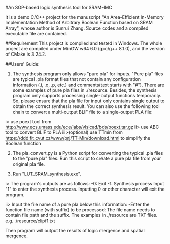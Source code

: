 #An SOP-based logic synthesis tool for SRAM-IMC

It is a demo C/C++ project for the manuscript "An Area-Efficient In-Memory Implementation Method of Arbitrary Boolean Function based on SRAM Array", whose author is Sunrui Zhang. 
Source codes and a compiled executable file are contained.

##Requirement
This project is compiled and tested in Windows.
The whole project are compiled under MinGW w64 6.0 (gcc/g++ 8.1.0), and the version of CMake is 3.24.2. 

##Users' Guide: 

1. The synthesis program only allows "pure pla" for inputs. "Pure pla" files are typical .pla format files that not contain any configuration information (.i, .o, .p, etc.) and comments(text starts with "#"). There are some examples of pure pla files in ./resource. Besides, the synthesis program only supports processing single-output functions temporarily. So, please ensure that the pla file for input only contains single output to obtain the correct synthesis result. You can also use the following tool chain to convert a multi-output BLIF file to a single-output PLA file:

i> use poext tool from http://www.ecs.umass.edu/ece/labs/vlsicad/bds/poext.tar.gz
ii> use ABC tool to convert BLIF to PLA
iii>(optional) use TTmin from https://ddd.fit.cvut.cz/www/prj/TT-Min/download.html to simplify the Boolean function

2. The pla_convert.py is a Python script for converting the typical .pla files to the "pure pla" files. Run this script to create a pure pla file from your original pla file.

3. Run "LUT_SRAM_synthesis.exe".

i> The program's outputs are as follows:
-0: Exit
-1: Synthesis process
Input "1" to enter the synthesis process. Inputting 0 or other character will exit the program.

ii> Input the file name of a pure pla below this information:
-Enter the function file name (with suffix) to be processed:
The file name needs to contain file path and the suffix. The examples in ./resource are TXT files.
e.g. ./resource/clipf1.txt

Then program will output the results of logic mergence and spatial mergence.
